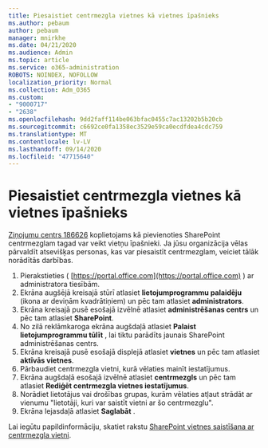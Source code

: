 ```yaml
---
title: Piesaistiet centrmezgla vietnes kā vietnes īpašnieks
ms.author: pebaum
author: pebaum
manager: mnirkhe
ms.date: 04/21/2020
ms.audience: Admin
ms.topic: article
ms.service: o365-administration
ROBOTS: NOINDEX, NOFOLLOW
localization_priority: Normal
ms.collection: Adm_O365
ms.custom:
- "9000717"
- "2638"
ms.openlocfilehash: 9dd2faff114be063bfac0455c7ac13202b5b20cb
ms.sourcegitcommit: c6692ce0fa1358ec3529e59ca0ecdfdea4cdc759
ms.translationtype: MT
ms.contentlocale: lv-LV
ms.lasthandoff: 09/14/2020
ms.locfileid: "47715640"
---
```

# <a name="associate-hub-sites-as-site-owner"></a>Piesaistiet centrmezgla vietnes kā vietnes īpašnieks

[Ziņojumu centrs 186626](https://admin.microsoft.com/Adminportal/Home?source=applauncher#/MessageCenter?id=MC186626) koplietojams kā pievienoties SharePoint centrmezglam tagad var veikt vietņu īpašnieki. Ja jūsu organizācija vēlas pārvaldīt atsevišķas personas, kas var piesaistīt centrmezglam, veiciet tālāk norādītās darbības. 

1. Pierakstieties ( [https://portal.office.com](https://portal.office.com) ) ar administratora tiesībām.
2. Ekrāna augšējā kreisajā stūrī atlasiet **lietojumprogrammu palaidēju** (ikona ar deviņām kvadrātiņiem) un pēc tam atlasiet **administrators**.
3. Ekrāna kreisajā pusē esošajā izvēlnē atlasiet **administrēšanas centrs** un pēc tam atlasiet **SharePoint**.
4. No zilā reklāmkaroga ekrāna augšdaļā atlasiet **Palaist lietojumprogrammu tūlīt** , lai tiktu parādīts jaunais SharePoint administrēšanas centrs.
5. Ekrāna kreisajā pusē esošajā displejā atlasiet **vietnes** un pēc tam atlasiet **aktīvās vietnes**.
6. Pārbaudiet centrmezgla vietni, kurā vēlaties mainīt iestatījumus.
7. Ekrāna augšdaļā esošajā izvēlnē atlasiet **centrmezgls** un pēc tam atlasiet **Rediģēt centrmezgla vietnes iestatījumus**.
8. Norādiet lietotājus vai drošības grupas, kurām vēlaties atļaut strādāt ar vienumu "lietotāji, kuri var saistīt vietni ar šo centrmezglu".
9. Ekrāna lejasdaļā atlasiet **Saglabāt** .

Lai iegūtu papildinformāciju, skatiet rakstu [SharePoint vietnes saistīšana ar centrmezgla vietni](https://support.office.com/article/associate-a-sharepoint-site-with-a-hub-site-ae0009fd-af04-4d3d-917d-88edb43efc05). 